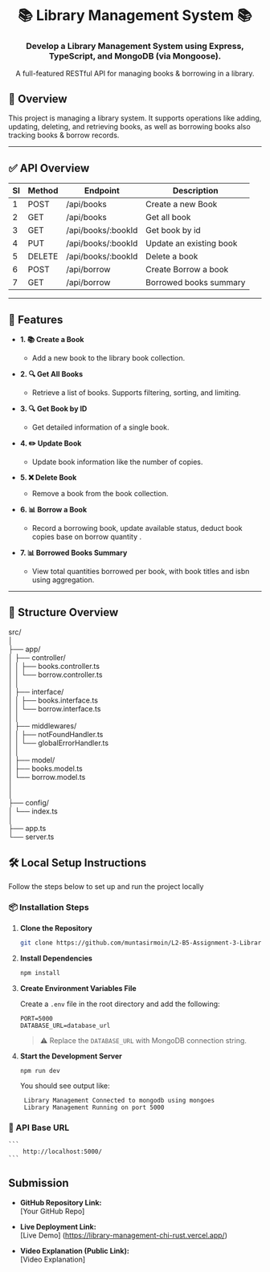 <!-- git add .
git commit -m"style added"
git push origin main -->

<h1 align="center">📚 Library Management System 📚</h1>
<h3 align="center">Develop a Library Management System using Express, TypeScript, and MongoDB (via Mongoose). </h3>

<p align="center">
  A full-featured RESTful API for managing books & borrowing in a library.
</p>

## 📖 Overview

This project is managing a library system. It supports operations like adding, updating, deleting, and retrieving books, as well as borrowing books also tracking books & borrow records.

---

## ✅ API Overview

| Sl  | Method | Endpoint           | Description             |
| --- | ------ | ------------------ | ----------------------- |
| 1   | POST   | /api/books         | Create a new Book       |
| 2   | GET    | /api/books         | Get all book            |
| 3   | GET    | /api/books/:bookId | Get book by id          |
| 4   | PUT    | /api/books/:bookId | Update an existing book |
| 5   | DELETE | /api/books/:bookId | Delete a book           |
| 6   | POST   | /api/borrow        | Create Borrow a book    |
| 7   | GET    | /api/borrow        | Borrowed books summary  |

---

## 🚀 Features

- **1. 📚 Create a Book**

  - Add a new book to the library book collection.

- **2. 🔍 Get All Books**

  - Retrieve a list of books. Supports filtering, sorting, and limiting.

- **3. 🔍 Get Book by ID**

  - Get detailed information of a single book.

- **4. ✏️ Update Book**

  - Update book information like the number of copies.

- **5. ❌ Delete Book**

  - Remove a book from the book collection.

- **6. 📊 Borrow a Book**

  - Record a borrowing book, update available status, deduct book copies base on borrow quantity .

- **7. 📊 Borrowed Books Summary**
  - View total quantities borrowed per book, with book titles and isbn using aggregation.

---

## 📂 Structure Overview

src/ </br>
│ </br>
├── app/ </br>
│ ├── controller/ </br>
│ │ ├── books.controller.ts </br>
│ │ └── borrow.controller.ts </br>
│ │ </br>
│ ├── interface/ </br>
│ │ ├── books.interface.ts </br>
│ │ └── borrow.interface.ts </br>
│ │ </br>
│ ├── middlewares/ </br>
│ │ ├── notFoundHandler.ts </br>
│ │ └── globalErrorHandler.ts </br>
│ │ </br>
│ ├── model/ </br>
│ ├── books.model.ts </br>
│ └── borrow.model.ts </br>
│ </br>
│ </br>
├── config/ </br>
│ └── index.ts </br>
│ </br>
├── app.ts </br>
└── server.ts </br>

## 🛠️ Local Setup Instructions

Follow the steps below to set up and run the project locally

### 📦 Installation Steps

1. **Clone the Repository**

   ```bash
   git clone https://github.com/muntasirmoin/L2-B5-Assignment-3-Library-Management.git
   ```

2. **Install Dependencies**

   ```bash
   npm install
   ```

3. **Create Environment Variables File**

   Create a `.env` file in the root directory and add the following:

   ```env
   PORT=5000
   DATABASE_URL=database_url
   ```

   > ⚠️ Replace the `DATABASE_URL` with MongoDB connection string.

4. **Start the Development Server**

   ```bash
   npm run dev
   ```

   You should see output like:

   ```
    Library Management Connected to mongodb using mongoes
    Library Management Running on port 5000
   ```

### 🔗 API Base URL

    ```
        http://localhost:5000/
    ```

## Submission

- **GitHub Repository Link:**  
  [Your GitHub Repo]

- **Live Deployment Link:**  
  [Live Demo] (https://library-management-chi-rust.vercel.app/)

- **Video Explanation (Public Link):**  
  [Video Explanation]
